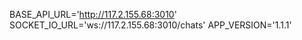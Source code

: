 BASE_API_URL='http://117.2.155.68:3010'
SOCKET_IO_URL='ws://117.2.155.68:3010/chats'
APP_VERSION='1.1.1'
